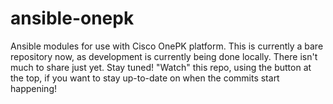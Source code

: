 # ansible-onepk
Ansible modules for use with Cisco OnePK platform.  This is currently a bare repository now, as development is currently being done locally.  There isn't much to share just yet.  Stay tuned!  "Watch" this repo, using the button at the top, if you want to stay up-to-date on when the commits start happening!
